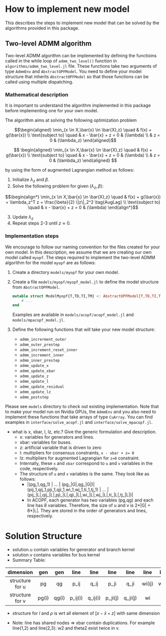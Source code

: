 # How to implement new model

This describes the steps to implement new model that can be solved by the algorithms provided in this package.

## Two-level ADMM algorithm

Two-level ADMM algorithm can be implemented by defining the functioins called in the while loop of `admm_two_level()` function in `algorithms/admm_two_level.jl` file.
These functions take two arguments of type `AdmmEnv` and `AbstractOPFModel`. You need to define your model structure that inherits `AbstractOPFModel` so that those functions can be called using multiple dispatching.

### Mathematical description

It is important to understand the algorithm implemented in this package before implementing one for your own model.

The algorithm aims at solving the following optimization problem

```math
\begin{aligned}
\min_{x \in X,\bar{x} \in \bar{X},z} \quad & f(x) + g(\bar{x}) \\
\text{subject to} \quad & x - \bar{x} + z = 0 & (\lambda) \\
& z = 0 & (\lambda_z)
\end{aligned}
```

$$
\begin{aligned}
\min_{x \in X,\bar{x} \in \bar{X},z} \quad & f(x) + g(\bar{x}) \\
\text{subject to} \quad & x - \bar{x} + z = 0 & (\lambda) \\
& z = 0 & (\lambda_z)
\end{aligned}
$$

by using the form of augmented Lagrangian method as follows:

1. Initialize $\lambda_z$ and $\beta$.
2. Solve the following problem for given $(\lambda_z,\beta)$:

```math
\begin{align*}
\min_{x \in X,\bar{x} \in \bar{X},z} \quad & f(x) + g(\bar{x}) + \lambda_z^T z + \frac{\beta}{2} \|z\|_2^2 \tag{AugLag} \\
\text{subject to} \quad & x - \bar{x} + z = 0 & (\lambda)
\end{align*}
```

3. Update $\lambda_z$
4. Repeat steps 2-3 until $z \approx 0$.

### Implementation steps

We encourage to follow our naming convention for the files created for your own model. In this description, we assume that we are creating our own model called `myopf`.
The steps required to implement the two-level ADMM algorithm for the model `myopf` are as follows:

1. Create a directory `models/myopf` for your own model.
2. Create a file `models/myopf/myopf_model.jl` to define the model structure from `AbstractOPFModel`.

   ```julia
   mutable struct ModelMyopf{T,TD,TI,TM} <: AbstractOPFModel{T,TD,TI,TM}
       # ...
   end
   ```

   Examples are available in `models/acopf/acopf_model.jl` and `models/mpacopf_model.jl`.
3. Define the following functions that will take your new model structure:
   - `admm_increrment_outer`
   - `admm_outer_prestep`
   - `admm_increment_reset_inner`
   - `admm_increment_inner`
   - `admm_inner_prestep`
   - `admm_update_x`
   - `admm_update_xbar`
   - `admm_update_z`
   - `admm_update_l`
   - `admm_update_residual`
   - `admm_update_lz`
   - `admm_poststep`

Please see `models` directory to check out existing implementation. Note that to make your model run on Nvidia GPUs, the `AdmmEnv` and you also need to implement these functions that take arrays of type `CuArray`. You can find examples in `interface/solve_acopf.jl` and `interface/solve_mpacopf.jl`.

- what is x, xbar, l, lz, etc.? Give the generic formulation and description.
  - x: variables for generators and lines.
  - xbar: variables for buses.
  - z: artificial variable that is driven to zero
  - l: multipliers for consensus constraints, `x - xbar + z= 0`
  - lz: multipliers for augmented Lagrangian for `z=0` constraint.
  - Internally, these `x` and `xbar` correspond to `u` and `v` variables in the code, respectively.
  - The structure of `u` and `v` variables is the same. They look like as follows:
    - |(pg_1,qg_1) | ... | (pg_|G|,qg_|G|)| (pij_1,qij_1,pji_1,qji_1,wi_1,wj_1,ti_1,tj_1) | ... | (pij_|L|,qij_|L|,pji_|L|,qji_|L|,wi_|L|,wj_|L|,ti_|L|,tj_|L|)|
    - In ACOPF, each generator has two variables (pg,qg) and each line has 8 variables. Therefore, the size of u and v is 2*|G| + 8*|L|. They are stored in the order of generators and lines, respectively.

# Solution Structure 
* solution.u contain variables for generator and branch kernel
* solution.v contains variables for bus kernel
* Summary Table:

|  dimension     |   gen   |  gen   |  line     |  line   | line      | line     |  line   |  line    | line       | line        | 
|:--------------:|:-------:| :----: |:----:     |:----:   |:----:     |:----:    |:----:   |:----:    |:----:      |:----:       |
|structure for u |   pg    |  qg    |  p_ij     |  q_ij   |   p_ji    |  q_ji    | wi(ij)  |  wj(ji)  | thetai(ij) |  thetaj(ji) |
|structure for v |   pg(i) |  qg(i) |  p_ij(i)  |  q_ij(i)|   p_ji(j) |  q_ji(j) | wi      |  wj      | thetai     | thetaj      |

* structure for $l$ and $ρ$ is wrt all element of $[x - \bar{x} + z]$  with same dimension   

* Note: line has shared nodes => xbar contain duplications. 
For example line(1,2) and line(2,3): w2 and theta2 exist twice in v.


